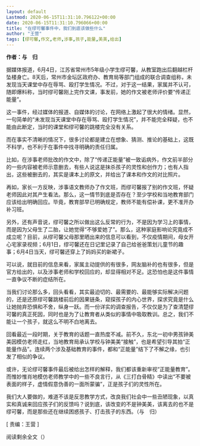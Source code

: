 ```yaml
---
layout: default
Lastmod: 2020-06-15T11:31:10.796122+00:00
date: 2020-06-15T11:31:10.796066+00:00
title: "在缪可馨事件中，我们到底该做些什么"
author: "王营"
tags: [缪可馨,作文,老师,涉事,孩子,能量,美美,给出]
---
```


**作者：与　归**

据媒体报道，6月4日，江苏省常州市5年级小学生缪可馨，从教室跑出后翻越栏杆坠楼身亡。8天后，常州市金坛区政府办、教育局等部门组成的联合调查组称，未发现当天课堂中存在辱骂、殴打学生情况。不过，对于这一结果，家属并不认可，随即爆料称，当时缪可馨刚上完作文课，事发前，她的作文被老师评价要“传递正能量”。

这一事件，经过媒体的报道、自媒体的讨论，在网络上激起了很大的情绪。显然，一句简单的“未发现当天课堂中存在辱骂、殴打学生情况”，并不能完全释疑，也不能由此断定，当时的课堂和缪可馨的跳楼完全没有关系。

而在事实不清晰的情况下，很多讨论都是建立在想象、猜测、推论的基础上，这既不科学，也不利于在事件中找寻明确的责任归属。

比如，在涉事老师批改的作文中，除了“传递正能量”被一致诟病外，作文前半部分的一些内容被老师示意删去，有些人说这是抹杀孩子的灵性和创作力；也有人指出，这些被删去的，其实是课本上的原文，并给出了课本和作文的对比照片。

再如，家长一方反映，涉事语文教师办了作文班，而缪可馨报了别的作文班，怀疑老师因此对其产生看法。那么，这一情节到底是否存在？至少学校和当地教育部门应该给出明确回应。毕竟，教育部早已明确规定，教师不能有偿补课，更不准开办补习班。

另外，还有声音说，缪可馨之所以做出这么反常的行为，不是因为学习上的事情，而是因为父母生了二胎，让她觉得“不够爱她了”。那么，这种家庭影响论究竟成不成立呢？目前，从缪可馨父母那里晒出来的信息可以看到，不仅疫情期间，母女开心宅家录视频；6月1日，缪可馨还在日记里记录了自己给爸爸策划儿童节的趣事；6月4日当天，缪可馨还穿上了妈妈买的新裙子。

可以说，就目前的信息来看，家属主动提供的有很多，网友脑补的也有很多，但是官方给出的，以及涉事老师和学校回应的，却显得相对不足。这恐怕也是这件事情一直争议不断的症结所在。

当我们讨论那么多，回头看看，其实最迫切的、最需要的、最能够实际解决问题的，还是还原缪可馨跳楼前后的因果链条，窥探孩子的内心世界，探求究竟是什么让她抛弃恐惧和不舍，纵身一跃。而一份详实的调查报告，不仅仅是为了查清楚缪可馨的真正死因，同时也是为了让教育者从类似的事情中吸取教训。总之，我们不能让一个孩子，就这么不明不白地离去。

回看最近一段时期，关于教育的话题一直热度不减。前不久，东北一初中男孩钟美美因模仿老师走红，当地教育局承认学校与钟美美“接触”，也是希望引导其拍“正能量作品”。连续两个涉及基础教育的事件，都和“正能量”结下了不解之缘，也引发了相似的争议。

或许，无论缪可馨事件最后被给出怎样的解释，我们都该重新审视“正能量教育”。而惟妙惟肖地模仿老师教学中的一些不良言行，从《三打白骨精》中读出“不要被表面的样子，虚情假意伪善的一面所蒙骗”，正是孩子们的灵性所在。

我们大人要做的，难道不该是反思教学方式，改良我们社会中一些丑陋现象，以真实和真诚来回应孩子们的反馈吗？说到底，该改变的不是钟美美，该离去的也不是缪可馨，而是那些还在继续困惑孩子、打击孩子的东西。（与　归）

\[ 责编：王营 \]

阅读剩余全文（）


